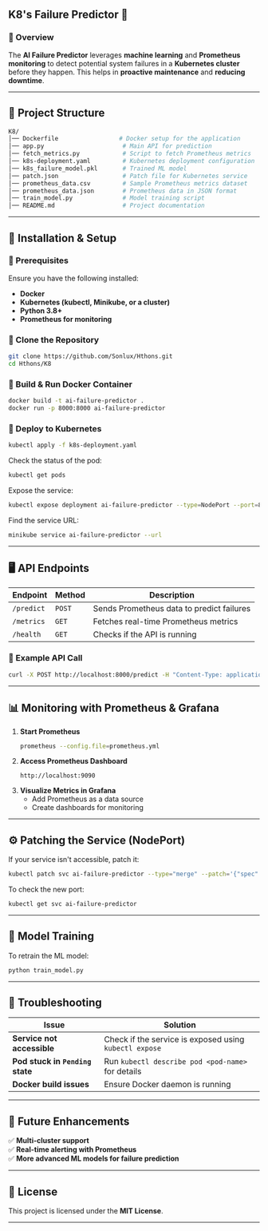 ## **K8's Failure Predictor 🚀**  

### **📌 Overview**  
The **AI Failure Predictor** leverages **machine learning** and **Prometheus monitoring** to detect potential system failures in a **Kubernetes cluster** before they happen. This helps in **proactive maintenance** and **reducing downtime**.  

---

## **📂 Project Structure**  

```bash
K8/
│── Dockerfile                 # Docker setup for the application
│── app.py                      # Main API for prediction
│── fetch_metrics.py            # Script to fetch Prometheus metrics
│── k8s-deployment.yaml         # Kubernetes deployment configuration
│── k8s_failure_model.pkl       # Trained ML model
│── patch.json                  # Patch file for Kubernetes service
│── prometheus_data.csv         # Sample Prometheus metrics dataset
│── prometheus_data.json        # Prometheus data in JSON format
│── train_model.py              # Model training script
│── README.md                   # Project documentation
```

---

## **🚀 Installation & Setup**  

### **🔹 Prerequisites**  
Ensure you have the following installed:  
- **Docker**  
- **Kubernetes (kubectl, Minikube, or a cluster)**  
- **Python 3.8+**  
- **Prometheus for monitoring**  

### **🔹 Clone the Repository**  
```bash
git clone https://github.com/Sonlux/Hthons.git
cd Hthons/K8
```

### **🔹 Build & Run Docker Container**  
```bash
docker build -t ai-failure-predictor .
docker run -p 8000:8000 ai-failure-predictor
```

### **🔹 Deploy to Kubernetes**  
```bash
kubectl apply -f k8s-deployment.yaml
```

Check the status of the pod:  
```bash
kubectl get pods
```

Expose the service:  
```bash
kubectl expose deployment ai-failure-predictor --type=NodePort --port=8000
```

Find the service URL:  
```bash
minikube service ai-failure-predictor --url
```

---

## **🖥️ API Endpoints**  

| Endpoint            | Method | Description |
|---------------------|--------|-------------|
| `/predict`         | `POST` | Sends Prometheus data to predict failures |
| `/metrics`         | `GET`  | Fetches real-time Prometheus metrics |
| `/health`          | `GET`  | Checks if the API is running |

### **🔹 Example API Call**  
```bash
curl -X POST http://localhost:8000/predict -H "Content-Type: application/json" -d '{"cpu_usage": 75, "memory_usage": 80, "disk_io": 50}'
```

---

## **📊 Monitoring with Prometheus & Grafana**  

1. **Start Prometheus**  
   ```bash
   prometheus --config.file=prometheus.yml
   ```
2. **Access Prometheus Dashboard**  
   ```
   http://localhost:9090
   ```
3. **Visualize Metrics in Grafana**  
   - Add Prometheus as a data source  
   - Create dashboards for monitoring  

---

## **⚙️ Patching the Service (NodePort)**  

If your service isn't accessible, patch it:  
```bash
kubectl patch svc ai-failure-predictor --type="merge" --patch='{"spec": {"type": "NodePort"}}'
```

To check the new port:  
```bash
kubectl get svc ai-failure-predictor
```

---

## **🤖 Model Training**  

To retrain the ML model:  
```bash
python train_model.py
```

---

## **🐛 Troubleshooting**  

| Issue | Solution |
|-------|----------|
| **Service not accessible** | Check if the service is exposed using `kubectl expose` |
| **Pod stuck in `Pending` state** | Run `kubectl describe pod <pod-name>` for details |
| **Docker build issues** | Ensure Docker daemon is running |

---

## **🔮 Future Enhancements**  
✅ **Multi-cluster support**  
✅ **Real-time alerting with Prometheus**  
✅ **More advanced ML models for failure prediction**  

---

## **📜 License**  
This project is licensed under the **MIT License**.  

---

